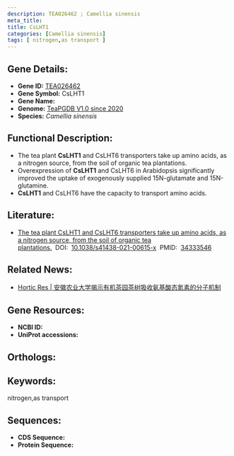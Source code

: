 ```yaml
---
description: TEA026462 ; Camellia sinensis
meta_title:
title: CsLHT1
categories: [Camellia sinensis]
tags: [ nitrogen,as transport ]
---
```


## Gene Details:
- **Gene ID:**	[TEA026462]()
- **Gene Symbol:** CsLHT1
- **Gene Name:** 
- **Genome:** [TeaPGDB V1.0 since 2020]()
- **Species:** *Camellia sinensis*

## Functional Description:
   - The tea plant **CsLHT1** and CsLHT6 transporters take up amino acids, as a nitrogen source, from the soil of organic tea plantations.
   - Overexpression of **CsLHT1** and CsLHT6 in Arabidopsis significantly improved the uptake of exogenously supplied 15N-glutamate and 15N-glutamine.
   - **CsLHT1** and CsLHT6 have the capacity to transport amino acids.

## Literature:
   - [The tea plant CsLHT1 and CsLHT6 transporters take up amino acids, as a nitrogen source, from the soil of organic tea plantations.]( https://academic.oup.com/hr/article/doi/10.1038/s41438-021-00615-x/6446758?login=false)&nbsp;&nbsp;DOI:&nbsp;&nbsp;[10.1038/s41438-021-00615-x](https://academic.oup.com/hr/article/doi/10.1038/s41438-021-00615-x/6446758?login=false)&nbsp;&nbsp;PMID:&nbsp;&nbsp;[34333546](https://pubmed.ncbi.nlm.nih.gov/34333546/)

## Related News:
   - [Hortic Res | 安徽农业大学揭示有机茶园茶树吸收氨基酸态氮素的分子机制](https://mp.weixin.qq.com/s?__biz=MzIyOTY2NDYyNQ==&mid=2247521025&idx=7&sn=b80b6f64f5b7c850fe15546b34e259f2&chksm=e8bde11fdfca680920bf252e9de6d8edc3b907c3813b75be2180604499043c783fc65a1f687c&scene=27#wechat_redirect)

## Gene Resources:
- **NCBI ID:** [](https://www.ncbi.nlm.nih.gov/gene/?term=)
- **UniProt accessions:** [](https://www.uniprot.org/uniprotkb//entry)

## Orthologs:


## Keywords:
nitrogen,as transport

## Sequences:
- **CDS Sequence:**
- **Protein Sequence:**
